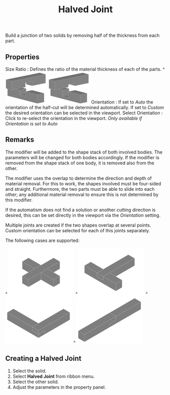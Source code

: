 ﻿---
uid: ee35e475-eb9c-4871-9da8-e04e53faef6a
title: Halved Joint
---
Build a junction of two solids by removing half of the thickness from each part.

## Properties
Size Ratio
:   Defines the ratio of the material thickness of each of the parts.
    ^![_Size Ratio = 50%_, _Size Ratio = 25%_](HalvedJointSizeRatio.png)
Orientation
:   If set to _Auto_ the orientation of the half-cut will be determined automatically. If set to _Custom_ the desired orientation can be selected in the viewport.
Select Orientation
:   Click to re-select the orientation in the viewport.
    _Only available if Orientation is set to Auto_

## Remarks

The modifier will be added to the shape stack of both involved bodies. The parameters will be changed for both bodies accordingly. If the modifier is removed from the shape stack of one body, it is removed also from the other.

The modifier uses the overlap to determine the direction and depth of material removal. For this to work, the shapes involved must be four-sided and straight. Furthermore, the two parts must be able to slide into each other; any additional material removal to ensure this is not determined by this modifier.

If the automatism does not find a solution or another cutting direction is desired, this can be set directly in the viewport via the _Orientation_ setting.

Multiple joints are created if the two shapes overlap at several points. Custom orientation can be selected for each of this joints separately.

The following cases are supported:

^![Cross Overlap](HalvedJointCaseCross.png)
^![Tees Overlap](HalvedJointCaseTee.png)
^![Corner Overlap](HalvedJointCaseCorner.png)
^![Parallel Overlap](HalvedJointCaseParallel.png)

## Creating a Halved Joint

1. Select the solid.
2. Select __Halved Joint__ from ribbon menu.
3. Select the other solid.
4. Adjust the parameters in the property panel.
